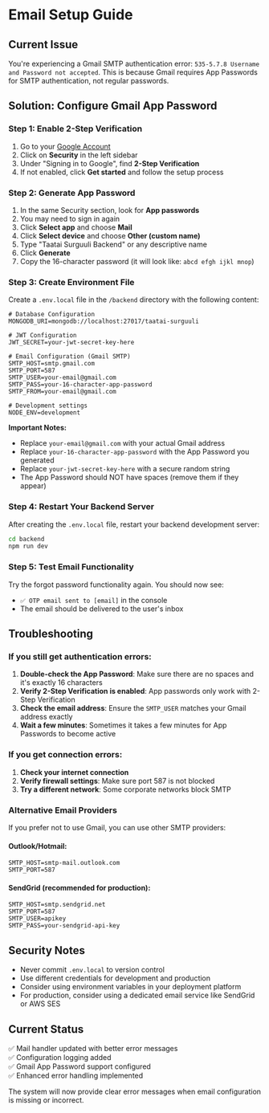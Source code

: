 # Email Setup Guide

## Current Issue
You're experiencing a Gmail SMTP authentication error: `535-5.7.8 Username and Password not accepted`. This is because Gmail requires App Passwords for SMTP authentication, not regular passwords.

## Solution: Configure Gmail App Password

### Step 1: Enable 2-Step Verification
1. Go to your [Google Account](https://myaccount.google.com/)
2. Click on **Security** in the left sidebar
3. Under "Signing in to Google", find **2-Step Verification**
4. If not enabled, click **Get started** and follow the setup process

### Step 2: Generate App Password
1. In the same Security section, look for **App passwords**
2. You may need to sign in again
3. Click **Select app** and choose **Mail**
4. Click **Select device** and choose **Other (custom name)**
5. Type "Taatai Surguuli Backend" or any descriptive name
6. Click **Generate**
7. Copy the 16-character password (it will look like: `abcd efgh ijkl mnop`)

### Step 3: Create Environment File
Create a `.env.local` file in the `/backend` directory with the following content:

```env
# Database Configuration
MONGODB_URI=mongodb://localhost:27017/taatai-surguuli

# JWT Configuration
JWT_SECRET=your-jwt-secret-key-here

# Email Configuration (Gmail SMTP)
SMTP_HOST=smtp.gmail.com
SMTP_PORT=587
SMTP_USER=your-email@gmail.com
SMTP_PASS=your-16-character-app-password
SMTP_FROM=your-email@gmail.com

# Development settings
NODE_ENV=development
```

**Important Notes:**
- Replace `your-email@gmail.com` with your actual Gmail address
- Replace `your-16-character-app-password` with the App Password you generated
- Replace `your-jwt-secret-key-here` with a secure random string
- The App Password should NOT have spaces (remove them if they appear)

### Step 4: Restart Your Backend Server
After creating the `.env.local` file, restart your backend development server:

```bash
cd backend
npm run dev
```

### Step 5: Test Email Functionality
Try the forgot password functionality again. You should now see:
- `✅ OTP email sent to [email]` in the console
- The email should be delivered to the user's inbox

## Troubleshooting

### If you still get authentication errors:
1. **Double-check the App Password**: Make sure there are no spaces and it's exactly 16 characters
2. **Verify 2-Step Verification is enabled**: App passwords only work with 2-Step Verification
3. **Check the email address**: Ensure the `SMTP_USER` matches your Gmail address exactly
4. **Wait a few minutes**: Sometimes it takes a few minutes for App Passwords to become active

### If you get connection errors:
1. **Check your internet connection**
2. **Verify firewall settings**: Make sure port 587 is not blocked
3. **Try a different network**: Some corporate networks block SMTP

### Alternative Email Providers
If you prefer not to use Gmail, you can use other SMTP providers:

#### Outlook/Hotmail:
```env
SMTP_HOST=smtp-mail.outlook.com
SMTP_PORT=587
```

#### SendGrid (recommended for production):
```env
SMTP_HOST=smtp.sendgrid.net
SMTP_PORT=587
SMTP_USER=apikey
SMTP_PASS=your-sendgrid-api-key
```

## Security Notes
- Never commit `.env.local` to version control
- Use different credentials for development and production
- Consider using environment variables in your deployment platform
- For production, consider using a dedicated email service like SendGrid or AWS SES

## Current Status
✅ Mail handler updated with better error messages  
✅ Configuration logging added  
✅ Gmail App Password support configured  
✅ Enhanced error handling implemented  

The system will now provide clear error messages when email configuration is missing or incorrect.
